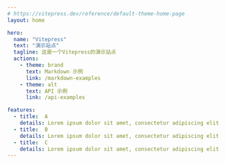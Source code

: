 ```yaml
---
# https://vitepress.dev/reference/default-theme-home-page
layout: home

hero:
  name: "Vitepress"
  text: "演示站点"
  tagline: 这是一个Vitepress的演示站点
  actions:
    - theme: brand
      text: Markdown 示例
      link: /markdown-examples
    - theme: alt
      text: API 示例
      link: /api-examples

features:
  - title:  A
    details: Lorem ipsum dolor sit amet, consectetur adipiscing elit
  - title:  B
    details: Lorem ipsum dolor sit amet, consectetur adipiscing elit
  - title:  C
    details: Lorem ipsum dolor sit amet, consectetur adipiscing elit
---
```


